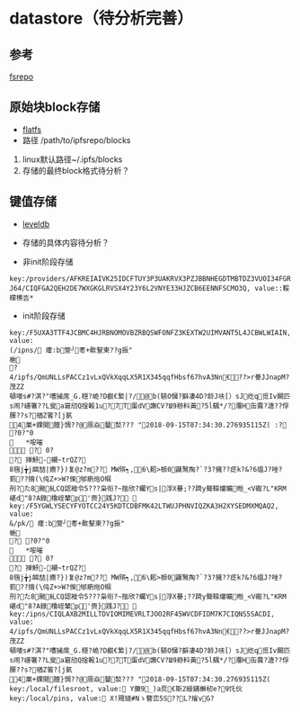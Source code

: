 # datastore（待分析完善）

## 参考
[fsrepo](https://github.com/ipfs/go-ipfs/blob/master/repo/fsrepo/fsrepo.go)

## 原始块block存储
- [flatfs](https://github.com/ipfs/go-ds-flatfs)
- 路径 /path/to/ipfsrepo/blocks
1. linux默认路径~/.ipfs/blocks
2. 存储的最终block格式待分析？

## 键值存储
- [leveldb](https://github.com/ipfs/go-ds-leveldb)
- 存储的具体内容待分析？

- 非init阶段存储

```key:/providers/AFKREIAIVK25IDCFTUY3P3UAKRVX3PZJBBNHEGDTMBTDZ3VUOI34FGRJ64/CIQFGA2QEH2DE7WXGKGLRVSX4Y23Y6L2VNYE33HJZCB6EENNFSCMO3Q, value::鞖檬櫵呇*```

- init阶段存储
```寰幆閬嶅巻鏁版嵁
key:/F5UXA3TTF4JCBMC4HJRBNOMOVBZRBQSWFONFZ3KEXTW2UIMVANT5L4JCBWLWIAIN, value:
(/ipns/ 癨:b箮╯耉+歕鞤柬??g振"
梔
?
4/ipfs/QmUNLLsPACCz1vLxQVkXqqLX5R1X345qqfHbsf67hvA3Nn€??>r諅JJnapM?茂ZZ
頓喓s#?淇?"嘈捕席_G.穏?峗?D叡€縶|?/@b(驠O慖?擗凄4D?龄J呋[）sJ纥q觅Iv闝匹s闹?嶾箸??L叟a窘劤Q捦軗1u?7Т蛋dV譕CV?Ш9剙料黃?5l颻*/?灋H缶霣?溏??俘腪??s?禉Z箵?[j氨
4巣+錁閲膻}惆??@厱焱鼞湬??? "2018-09-15T07:34:30.276935115Z( :? ?0?"0
	*咹嗺
 ? 0?
? 掸魣-襯~trQZ?
8毱j╈j衈喆|癚?})复@z?m?? MW殡┑,6\耜>樜0鼴鹥掏?`?3?擁??疺k?&?6煴J?唑?菿??搚(\伅Z+>W?偨邭瘹炧O帼
刐?た8颫糺CQ認褷令5???枭衔?~揩欣?蠾Ys|浮X謈;??踦y聱鞥爟曠暅_<V礟?L"KRM嵁d"8?A錄橹峌輦p'赍}践J? 
key:/F5YGWLYSECYFYOTCC24Y5KDTCDBFMK42LTWUJPHNVIQZKA3H2XYSEDMXMQAQ2, value:
&/pk/ 癨:b箮╯耉+歕鞤柬??g振"
梔
? ?0?"0
	*咹嗺
 ? 0?
? 掸魣-襯~trQZ?
8毱j╈j衈喆|癚?})复@z?m?? MW殡┑,6\耜>樜0鼴鹥掏?`?3?擁??疺k?&?6煴J?唑?菿??搚(\伅Z+>W?偨邭瘹炧O帼
刐?た8颫糺CQ認褷令5???枭衔?~揩欣?蠾Ys|浮X謈;??踦y聱鞥爟曠暅_<V礟?L"KRM嵁d"8?A錄橹峌輦p'赍}践J? 
key:/ipns/CIQLAXB2MILLTDVIOMIMEVRLTJOO2RF45WVCDFIDM7K7CIQNS5SACDI, value:
4/ipfs/QmUNLLsPACCz1vLxQVkXqqLX5R1X345qqfHbsf67hvA3Nn€??>r諅JJnapM?茂ZZ
頓喓s#?淇?"嘈捕席_G.穏?峗?D叡€縶|?/@b(驠O慖?擗凄4D?龄J呋[）sJ纥q觅Iv闝匹s闹?嶾箸??L叟a窘劤Q捦軗1u?7Т蛋dV譕CV?Ш9剙料黃?5l颻*/?灋H缶霣?溏??俘腪??s?禉Z箵?[j氨
4巣+錁閲膻}惆??@厱焱鼞湬??? "2018-09-15T07:34:30.276935115Z( 
key:/local/filesroot, value: Y攧9_)a烎€斯2綬舖櫯杒e?9饦伙
key:/local/pins, value: Χ!覭嬘#Nゝ睯峦5S??L?熦vG?
```